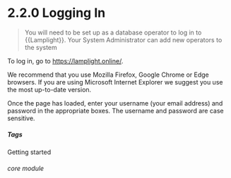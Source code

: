 # 2.2.0    Logging In

> You will need to be set up as a database operator to log in to {{Lamplight}}. Your System Administrator can add new operators to the system



To log in, go to <a href="https://lamplight.online/">https://lamplight.online/</a>.

We recommend that you use Mozilla Firefox, Google Chrome or Edge browsers. If you are using Microsoft Internet Explorer we suggest you use the most up-to-date version. 

Once the page has loaded, enter your username (your email address) and password in the appropriate boxes. The username and password are case sensitive. 


##### Tags
Getting started

###### core module

